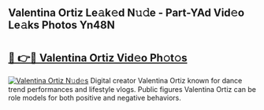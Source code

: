 ## Valentina Ortiz Le𝚊k𝚎d N𝚞𝚍e - Part-YAd Vid𝚎o Le𝚊ks Photos Yn48N

# <h2><a href="http://fbdr3z7.evod.top/?m=Valentina+Ortiz">🔗 👉🔴 Valentina Ortiz Vid𝚎o Ph𝚘t𝚘s</a></h2>

[![Valentina Ortiz N𝚞d𝚎s](https://i.imgur.com/8V9OHl7.gif)](http://fbdr3z7.evod.top/?m=Valentina+Ortiz)
Digital creator Valentina Ortiz known for dance trend performances and lifestyle vlogs. Public figures Valentina Ortiz can be role models for both positive and negative behaviors. 

